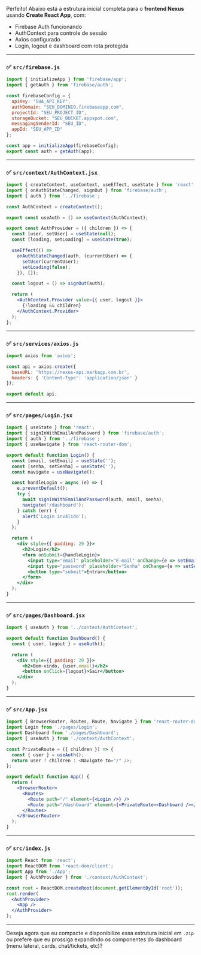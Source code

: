 Perfeito! Abaixo está a estrutura inicial completa para o **frontend Nexus** usando **Create React App**, com:

* Firebase Auth funcionando
* AuthContext para controle de sessão
* Axios configurado
* Login, logout e dashboard com rota protegida

---

### ✅ `src/firebase.js`

```js
import { initializeApp } from 'firebase/app';
import { getAuth } from 'firebase/auth';

const firebaseConfig = {
  apiKey: "SUA_API_KEY",
  authDomain: "SEU_DOMINIO.firebaseapp.com",
  projectId: "SEU_PROJECT_ID",
  storageBucket: "SEU_BUCKET.appspot.com",
  messagingSenderId: "SEU_ID",
  appId: "SEU_APP_ID"
};

const app = initializeApp(firebaseConfig);
export const auth = getAuth(app);
```

---

### ✅ `src/context/AuthContext.jsx`

```jsx
import { createContext, useContext, useEffect, useState } from 'react';
import { onAuthStateChanged, signOut } from 'firebase/auth';
import { auth } from '../firebase';

const AuthContext = createContext();

export const useAuth = () => useContext(AuthContext);

export const AuthProvider = ({ children }) => {
  const [user, setUser] = useState(null);
  const [loading, setLoading] = useState(true);

  useEffect(() =>
    onAuthStateChanged(auth, (currentUser) => {
      setUser(currentUser);
      setLoading(false);
    }), []);

  const logout = () => signOut(auth);

  return (
    <AuthContext.Provider value={{ user, logout }}>
      {!loading && children}
    </AuthContext.Provider>
  );
};
```

---

### ✅ `src/services/axios.js`

```js
import axios from 'axios';

const api = axios.create({
  baseURL: 'https://nexus-api.markagp.com.br',
  headers: { 'Content-Type': 'application/json' }
});

export default api;
```

---

### ✅ `src/pages/Login.jsx`

```jsx
import { useState } from 'react';
import { signInWithEmailAndPassword } from 'firebase/auth';
import { auth } from '../firebase';
import { useNavigate } from 'react-router-dom';

export default function Login() {
  const [email, setEmail] = useState('');
  const [senha, setSenha] = useState('');
  const navigate = useNavigate();

  const handleLogin = async (e) => {
    e.preventDefault();
    try {
      await signInWithEmailAndPassword(auth, email, senha);
      navigate('/dashboard');
    } catch (err) {
      alert('Login inválido');
    }
  };

  return (
    <div style={{ padding: 20 }}>
      <h2>Login</h2>
      <form onSubmit={handleLogin}>
        <input type="email" placeholder="E-mail" onChange={e => setEmail(e.target.value)} required /><br />
        <input type="password" placeholder="Senha" onChange={e => setSenha(e.target.value)} required /><br />
        <button type="submit">Entrar</button>
      </form>
    </div>
  );
}
```

---

### ✅ `src/pages/Dashboard.jsx`

```jsx
import { useAuth } from '../context/AuthContext';

export default function Dashboard() {
  const { user, logout } = useAuth();

  return (
    <div style={{ padding: 20 }}>
      <h2>Bem-vindo, {user.email}</h2>
      <button onClick={logout}>Sair</button>
    </div>
  );
}
```

---

### ✅ `src/App.jsx`

```jsx
import { BrowserRouter, Routes, Route, Navigate } from 'react-router-dom';
import Login from './pages/Login';
import Dashboard from './pages/Dashboard';
import { useAuth } from './context/AuthContext';

const PrivateRoute = ({ children }) => {
  const { user } = useAuth();
  return user ? children : <Navigate to="/" />;
};

export default function App() {
  return (
    <BrowserRouter>
      <Routes>
        <Route path="/" element={<Login />} />
        <Route path="/dashboard" element={<PrivateRoute><Dashboard /></PrivateRoute>} />
      </Routes>
    </BrowserRouter>
  );
}
```

---

### ✅ `src/index.js`

```jsx
import React from 'react';
import ReactDOM from 'react-dom/client';
import App from './App';
import { AuthProvider } from './context/AuthContext';

const root = ReactDOM.createRoot(document.getElementById('root'));
root.render(
  <AuthProvider>
    <App />
  </AuthProvider>
);
```

---

Deseja agora que eu compacte e disponibilize essa estrutura inicial em `.zip` ou prefere que eu 
prossiga expandindo os componentes do dashboard (menu lateral, cards, chat/tickets, etc)?
